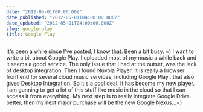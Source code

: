 ```yaml
---
date: "2012-05-01T00:00:00Z"
date_published: "2012-05-01T04:00:00.000Z"
date_updated: "2012-05-01T04:00:00.000Z"
slug: google-play
title: Google Play
---
```


It's been a while since I've posted, I know that. Been a bit busy. =) I want to write a bit about Google Play.  I uploaded most of my music a while back and it seems a good service.  The only issue that I had at the outset, was the lack of desktop integration.  Then I found Nuvola Player.  It is really a browser front end for several cloud music services, including Google Play...that also gives Desktop Integration.  So it's a cool deal.  It has become my new player.  I am gunning to get a lot of this stuff like music in the cloud so that I can access it from everything.  My next step is to really integrate Google Drive better, then my next major purchase will be the new Google Nexus...=) 
